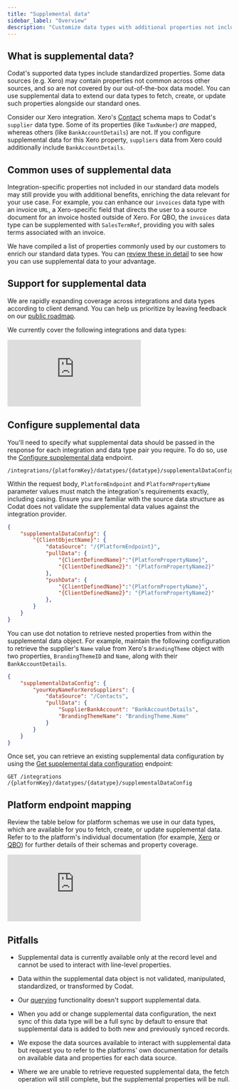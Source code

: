 ```yaml
---
title: "Supplemental data"
sidebar_label: "Overview"
description: "Customize data types with additional properties not included in Codat's out-of-the box data models"
---
```


## What is supplemental data?

Codat's supported data types include standardized properties. Some data sources (e.g. Xero) may contain properties not common across other sources, and so are not covered by our out-of-the-box data model. You can use supplemental data to extend our data types to fetch, create, or update such properties alongside our standard ones. 


Consider our Xero integration. Xero's [Contact](https://developer.xero.com/documentation/api/accounting/contacts) schema maps to Codat's `supplier` data type. Some of its properties (like `TaxNumber`) *are* mapped, whereas others (like `BankAccountDetails`) are not. If you configure supplemental data for this Xero property, `suppliers` data from Xero could additionally include `BankAccountDetails`.


## Common uses of supplemental data

Integration-specific properties not included in our standard data models may still provide you with additional benefits, enriching the data relevant for your use case. For example, you can enhance our `invoices` data type with an invoice `URL`, a Xero-specific field that directs the user to a source document for an invoice hosted outside of Xero. For QBO, the `invoices` data type can be supplemented with `SalesTermRef`, providing you with sales terms associated with an invoice.

We have compiled a list of properties commonly used by our customers to enrich our standard data types. You can [review these in detail](/using-the-api/supplemental-data/usecases) to see how you can use supplemental data to your advantage.

## Support for supplemental data

We are rapidly expanding coverage across integrations and data types according to client demand. You can help us prioritize by leaving feedback on our [public roadmap](https://portal.productboard.com/codat/7-public-product-roadmap/tabs/46-accounting-api/submit-idea).

We currently cover the following integrations and data types:
 
<iframe
  src="https://docs.google.com/spreadsheets/d/e/2PACX-1vToBP6lQMT_MrB8L5e_61w2LrmpoJPAVhxCVqCuoSpWgb6ga2hUXZHlLSdCr9jY_He1b-uYaDAnH6DV/pubhtml?widget=true&amp;headers=false"
  frameborder="0"
  style={{ top: 0, left: 0, width: "100%", height: "400px" }}
></iframe>

## Configure supplemental data

You'll need to specify what supplemental data should be passed in the response for each integration and data type pair you require. To do so, use the [Configure supplemental data](/codat-api#/operations/configure-supplemental-data) endpoint.

```http
/integrations/{platformKey}/datatypes/{datatype}/supplementalDataConfig
```

Within the request body, `PlatformEndpoint` and `PlatformPropertyName` parameter values must match the integration's requirements exactly, including casing. Ensure you are familiar with the source data structure as Codat does not validate the supplemental data values against the integration provider.

```json title="Supplemental data configuration request body"
{
    "supplementalDataConfig": {
        "{ClientObjectName}": {
            "dataSource": "/{PlatformEndpoint}",
            "pullData": {
                "{ClientDefinedName}":"{PlatformPropertyName}",
                "{ClientDefinedName2}": "{PlatformPropertyName2}"
            },
            "pushData": {
                "{ClientDefinedName}":"{PlatformPropertyName}",
                "{ClientDefinedName2}": "{PlatformPropertyName2}"
            },
        }
    }
}
```
You can use dot notation to retrieve nested properties from within the supplemental data object. For example, maintain the following configuration to retrieve the supplier's `Name` value from Xero's `BrandingTheme` object with two properties, `BrandingThemeID` and `Name`, along with their `BankAccountDetails`.

```json title="Supplemental data configuration with dot notation"
{
    "supplementalDataConfig": {
        "yourKeyNameForXeroSuppliers": {
            "dataSource": "/Contacts",
            "pullData": {
                "SupplierBankAccount": "BankAccountDetails",
                "BrandingThemeName": "BrandingTheme.Name"
            }
        }
    }
}
```

Once set, you can retrieve an existing supplemental data configuration by using the [Get supplemental data configuration](/codat-api#/operations/get-supplemental-data-configuration) endpoint:

```http
GET /integrations​/{platformKey}/datatypes/{datatype}/supplementalDataConfig
```

## Platform endpoint mapping

Review the table below for platform schemas we use in our data types, which are available for you to fetch, create, or update supplemental data. Refer to to the platform's individual documentation (for example, [Xero](https://developer.xero.com/documentation/api/accounting/overview) or [QBO](https://developer.intuit.com/app/developer/qbo/docs/api/accounting/most-commonly-used/account)) for further details of their schemas and property coverage.

<iframe
  src="https://docs.google.com/spreadsheets/d/e/2PACX-1vQIOf4fqpv6L2Phe3iz5nLMPDdBVaAuI3La5dTMTn58TZq_6395WtUsUq7s7jAbeq2vwuseiCzu5DZG/pubhtml?widget=true&amp;headers=false"
  frameborder="0"
  style={{ top: 0, left: 0, width: "100%", height: "400px" }}
></iframe>

## Pitfalls

- Supplemental data is currently available only at the record level and cannot be used to interact with line-level properties. 

- Data within the supplemental data object is not validated, manipulated, standardized, or transformed by Codat. 

- Our [querying](/using-the-api/querying) functionality doesn't support supplemental data.

- When you add or change supplemental data configuration, the next sync of this data type will be a full sync by default to ensure that supplemental data is added to both new and previously synced records.

- We expose the data sources available to interact with supplemental data but request you to refer to the platforms' own documentation for details on available data and properties for each data source.

- Where we are unable to retrieve requested supplemental data, the fetch operation will still complete, but the supplemental properties will be null.
